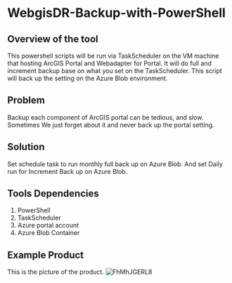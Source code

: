 # WebgisDR-Backup-with-PowerShell

## Overview of the tool
This powershell scripts will be run via TaskScheduler on the VM machine that hosting ArcGIS Portal and Webadapter for Portal. It will do full and increment backup base on what you set on the TaskScheduler. This script will back up the setting on the Azure Blob environment.

## Problem
Backup each component of ArcGIS portal can be tedious, and slow. Sometimes We just forget about it and never back up the portal setting.

## Solution
Set schedule task to run monthly full back up on Azure Blob. And set Daily run for Increment Back up on Azure Blob.

## Tools Dependencies
1) PowerShell
2) TaskScheduler
3) Azure portal account
4) Azure Blob Container

## Example Product

This is the picture of the product.
![FhMhJGERL8](https://github.com/pandaacoding/WebgisDR-Backup-with-PowerShell/assets/80724379/d35a87cc-9bfa-4ee9-9a94-5bbfa0f22ba7)



